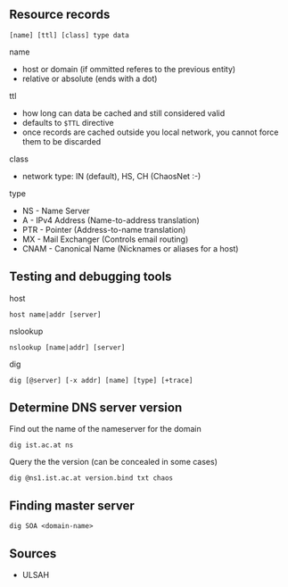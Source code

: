 Resource records
----------------

    [name] [ttl] [class] type data
    
name

* host or domain (if ommitted referes to the previous entity)
* relative or absolute (ends with a dot)

ttl

* how long can data be cached and still considered valid
* defaults to `$TTL` directive
* once records are cached outside you local network, you cannot force them to be discarded

class

* network type: IN (default), HS, CH (ChaosNet :-)

type

* NS   - Name Server
* A    - IPv4 Address (Name-to-address translation)
* PTR  - Pointer (Address-to-name translation)
* MX   - Mail Exchanger (Controls email routing)
* CNAM - Canonical Name (Nicknames or aliases for a host)

Testing and debugging tools
---------------------------

host

    host name|addr [server]
    
nslookup

    nslookup [name|addr] [server]

dig

    dig [@server] [-x addr] [name] [type] [+trace]

Determine DNS server version
----------------------------

Find out the name of the nameserver for the domain

    dig ist.ac.at ns
    
Query the the version (can be concealed in some cases)

    dig @ns1.ist.ac.at version.bind txt chaos

Finding master server
---------------------

    dig SOA <domain-name>
    
Sources
-------

* ULSAH


